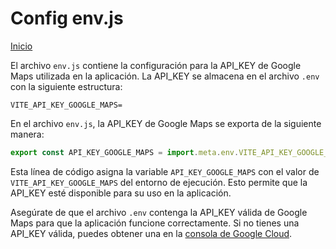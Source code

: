 # Config env.js
[Inicio](../../README.md)

El archivo `env.js` contiene la configuración para la API_KEY de Google Maps utilizada en la aplicación. La API_KEY se almacena en el archivo `.env` con la siguiente estructura:

```
VITE_API_KEY_GOOGLE_MAPS=
```

En el archivo `env.js`, la API_KEY de Google Maps se exporta de la siguiente manera:

```javascript
export const API_KEY_GOOGLE_MAPS = import.meta.env.VITE_API_KEY_GOOGLE_MAPS;
```

Esta línea de código asigna la variable `API_KEY_GOOGLE_MAPS` con el valor de `VITE_API_KEY_GOOGLE_MAPS` del entorno de ejecución. Esto permite que la API_KEY esté disponible para su uso en la aplicación.

Asegúrate de que el archivo `.env` contenga la API_KEY válida de Google Maps para que la aplicación funcione correctamente. Si no tienes una API_KEY válida, puedes obtener una en la [consola de Google Cloud](https://console.cloud.google.com/).
